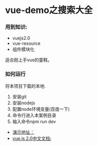 # vue-demo之搜索大全

### 用到知识:
* vuejs2.0
* vue-resource
* 组件模块化

适合刚上手vue的童鞋。

### 如何运行
将本项目下载的本地.
1. 安装git
2. 安装nodejs
3. 配置node环境变量(百度一下)
4. 命令行进入本案例目录
5. 输入命令npm run dev

* [演示地址：](http://cs003.m2828.com/demo/360Search)
* [vue.js 2.0中文文档:](http://http://vuefe.cn/)
